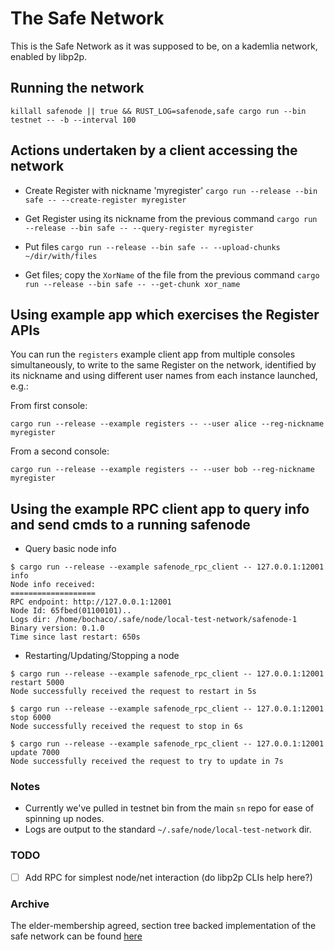 # The Safe Network

This is the Safe Network as it was supposed to be, on a kademlia network, enabled by libp2p.

## Running the network

`killall safenode || true && RUST_LOG=safenode,safe cargo run --bin testnet -- -b --interval 100`

## Actions undertaken by a client accessing the network

- Create Register with nickname 'myregister'
`cargo run --release --bin safe -- --create-register myregister`

- Get Register using its nickname from the previous command
`cargo run --release --bin safe -- --query-register myregister`

- Put files
`cargo run --release --bin safe -- --upload-chunks ~/dir/with/files`

- Get files; copy the `XorName` of the file from the previous command
`cargo run --release --bin safe -- --get-chunk xor_name`

## Using example app which exercises the Register APIs

You can run the `registers` example client app from multiple consoles simultaneously,
to write to the same Register on the network, identified by its nickname and
using different user names from each instance launched, e.g.:

From first console:
```
cargo run --release --example registers -- --user alice --reg-nickname myregister
```

From a second console:
```
cargo run --release --example registers -- --user bob --reg-nickname myregister
```

## Using the example RPC client app to query info and send cmds to a running safenode

- Query basic node info
```
$ cargo run --release --example safenode_rpc_client -- 127.0.0.1:12001 info
Node info received:
===================
RPC endpoint: http://127.0.0.1:12001
Node Id: 65fbed(01100101)..
Logs dir: /home/bochaco/.safe/node/local-test-network/safenode-1
Binary version: 0.1.0
Time since last restart: 650s
```

- Restarting/Updating/Stopping a node
```
$ cargo run --release --example safenode_rpc_client -- 127.0.0.1:12001 restart 5000
Node successfully received the request to restart in 5s

$ cargo run --release --example safenode_rpc_client -- 127.0.0.1:12001 stop 6000
Node successfully received the request to stop in 6s

$ cargo run --release --example safenode_rpc_client -- 127.0.0.1:12001 update 7000
Node successfully received the request to try to update in 7s
```
### Notes

- Currently we've pulled in testnet bin from the main `sn` repo for ease of spinning up nodes.
- Logs are output to the standard `~/.safe/node/local-test-network` dir.


### TODO

- [ ] Add RPC for simplest node/net interaction (do libp2p CLIs help here?)



### Archive

The elder-membership agreed, section tree backed implementation of the safe network can be found [here](https://github.com/maidsafe/safe_network_archive)
